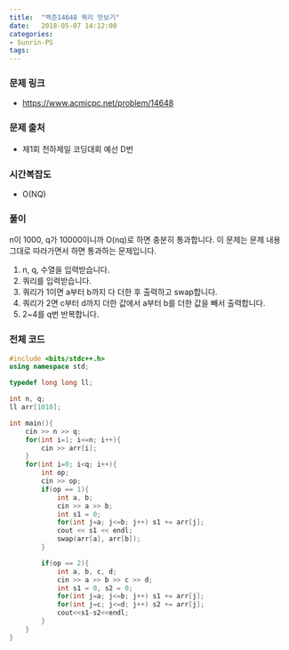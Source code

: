 ```yaml
---
title:  "백준14648 쿼리 맛보기"
date:   2018-05-07 14:12:00
categories:
- Sunrin-PS
tags:
---
```


### 문제 링크
* https://www.acmicpc.net/problem/14648

### 문제 출처
* 제1회 천하제일 코딩대회 예선 D번

### 시간복잡도
* O(NQ)

### 풀이
n이 1000, q가 10000이니까 O(nq)로 하면 충분히 통과합니다.
이 문제는 문제 내용 그대로 따라가면서 하면 통과하는 문제입니다.
1. n, q, 수열을 입력받습니다.
2. 쿼리를 입력받습니다.
3. 쿼리가 1이면 a부터 b까지 다 더한 후 출력하고 swap합니다.
4. 쿼리가 2면 c부터 d까지 더한 값에서 a부터 b를 더한 값을 빼서 출력합니다.
5. 2~4를 q번 반복합니다.

### 전체 코드
```cpp
#include <bits/stdc++.h>
using namespace std;

typedef long long ll;

int n, q;
ll arr[1010];

int main(){
	cin >> n >> q;
	for(int i=1; i<=n; i++){
		cin >> arr[i];
	}
	for(int i=0; i<q; i++){
		int op;
		cin >> op;
		if(op == 1){
			int a, b;
			cin >> a >> b;
			int s1 = 0;
			for(int j=a; j<=b; j++) s1 += arr[j];
			cout << s1 << endl;
			swap(arr[a], arr[b]);
		}

		if(op == 2){
			int a, b, c, d;
			cin >> a >> b >> c >> d;
			int s1 = 0, s2 = 0;
			for(int j=a; j<=b; j++) s1 += arr[j];
			for(int j=c; j<=d; j++) s2 += arr[j];
			cout<<s1-s2<<endl;
		}
	}
}
```
